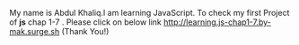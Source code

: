 My name is Abdul Khaliq.I am learning JavaScript. 
To check my first Project of  <b>js</b> chap 1-7 . Please click on below link
 http://learning.js-chap1-7.by-mak.surge.sh
                                                        (Thank You!)

